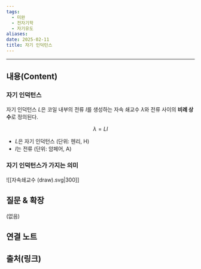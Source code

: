 ```yaml
---
tags:
  - 미완
  - 전자기학
  - 자기유도
aliases: 
date: 2025-02-11
title: 자기 인덕턴스
---
```


---

## 내용(Content)

### 자기 인덕턴스

자기 인덕턴스 $L$은 코일 내부의 전류 $I$를 생성하는 자속 쇄교수 $\lambda$와 전류 사이의 **비례 상수**로 정의된다.

$$
\lambda = L I
$$

- $L$은 자기 인덕턴스 (단위: 헨리, H)
- $I$는 전류 (단위: 암페어, A)

### 자기 인덕턴스가 가지는 의미

![[자속쇄교수 (draw).svg|300]]

## 질문 & 확장

(없음)

## 연결 노트

## 출처(링크)





